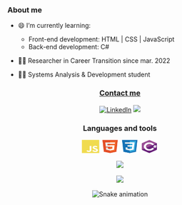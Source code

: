 ### About me

- 😄 I’m currently learning:
  -  Front-end development: HTML | CSS | JavaScript  
  -  Back-end development: C# 

- :woman_technologist: Researcher in Career Transition since mar. 2022 
- :woman_student: Systems Analysis & Development student

<div align="center">
  <a href="https://github.com/lanyarag">
    
### Contact me

[![LinkedIn](https://img.shields.io/badge/linkedin-%230077B5.svg?style=for-the-badge&logo=linkedin&logoColor=white)](https://www.linkedin.com/in/anderlany-arag%C3%A3o-b24122214/)
<a href = "mailto: lanyaragao5@gmail.com"><img src="https://img.shields.io/badge/Gmail-D14836?style=for-the-badge&logo=gmail&logoColor=white" target="_blank"></a>
   
 ### Languages and tools
  <center> <img align="center" alt="Lany-Js" height="30" width="40" src="https://raw.githubusercontent.com/devicons/devicon/master/icons/javascript/javascript-plain.svg">
  <img align="center" alt="Lany-html" height="30" width="40" src="https://raw.githubusercontent.com/devicons/devicon/master/icons/html5/html5-original.svg">
  <img align="center" alt="Lany-CSS" height="30" width="40" src="https://raw.githubusercontent.com/devicons/devicon/master/icons/css3/css3-original.svg">
  <img align="center" alt="Lany-Csharp" height="30" width="40" src="https://raw.githubusercontent.com/devicons/devicon/master/icons/csharp/csharp-original.svg">

<div>
      <br/>
</div>
    
<div>
  <a href="https://github.com/lanyarag">
  <img height="143em" src="https://github-readme-stats.vercel.app/api?username=lanyarag&show_icons=true&theme=omni&include_all_commits=true&count_private=true"/>
  
  <img height="120em" src="https://github-readme-stats.vercel.app/api/top-langs/?username=lanyarag&layout=compact&langs_count=7&theme=omni"/></a>
  
  ![Snake animation](https://github.com/lanyarag/lanyarag/blob/output/github-contribution-grid-snake.svg)

  
